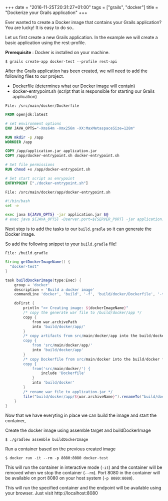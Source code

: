 +++
date = "2016-11-25T20:31:27+01:00"
tags = ["grails", "docker"]
title = "Dockerize your Grails application"
+++

Ever wanted to create a Docker image that contains your Grails application? You are lucky! It is easy to do so..

Let us first create a new Grails application. In the example we will create a basic application using the rest-profile.

**Prerequisite** : Docker is installed on your machine.

```console
$ grails create-app docker-test --profile rest-api
```

After the Grails application has been created, we will need to add the following files to our project.

* Dockerfile (determines what our Docker image will contain)
* docker-entrypoint.sh (script that is responsible for starting our Grails application)

`File: /src/main/docker/Dockerfile`
```Dockerfile
FROM openjdk:latest

# set environment options
ENV JAVA_OPTS="-Xms64m -Xmx256m -XX:MaxMetaspaceSize=128m"

RUN mkdir -p /app
WORKDIR /app

COPY /app/application.jar application.jar
COPY /app/docker-entrypoint.sh docker-entrypoint.sh

# Set file permissions
RUN chmod +x /app/docker-entrypoint.sh

# Set start script as enrypoint
ENTRYPOINT ["./docker-entrypoint.sh"]
```

`File: /src/main/docker/app/docker-entrypoint.sh`
```bash
#!/bin/bash
set -e

exec java ${JAVA_OPTS} -jar application.jar $@
# exec java ${JAVA_OPTS} -Dserver.port=${SERVER_PORT} -jar application.jar $@
```

Next step is to add the tasks to our `build.gradle` so it can generate the Docker image.

So add the following snippet to your `build.gradle` file!

`File: /build.gradle`
```groovy
String getDockerImageName() {
  "docker-test"
}

task buildDockerImage(type:Exec) {
    group = 'docker'
    description = 'Build a docker image'
    commandLine 'docker', 'build', '-f', 'build/docker/Dockerfile', '-t', "${dockerImageName}", 'build/docker'

    doFirst {
        println ">> Creating image: ${dockerImageName}"
        /* copy the generate war file to /build/docker/app */
        copy {
            from war.archivePath
            into 'build/docker/app/'
        }
        /* copy artifacts from src/main/docker/app into the build/docker/app */
        copy {
            from 'src/main/docker/app/'
            into 'build/docker/app'
        }
        /* copy Dockerfile from src/main/docker into the build/docker */
        copy {
            from('src/main/docker/') {
                include 'Dockerfile'
            }
            into 'build/docker'
        }
        /* rename war file to application.jar */
        file("build/docker/app/${war.archiveName}").renameTo("build/docker/app/application.jar")
    }
}
```

Now that we have everyting in place we can build the image and start the container,

Create the docker image using assemble target and buildDockerImage
```console
$ ./gradlew assemble buildDockerImage
```

Run a container based on the previous created image
```console
$ docker run -it --rm -p 8080:8080 docker-test
```

This will run the container in interactive mode (`-it`) and the container will be removed when we stop the container (`--rm`). Port 8080 in the container will be available on port 8080 on your host system (`-p 8080:8080`).

This will run the specified container and the endpoint will be available using your browser. Just visit http://localhost:8080
